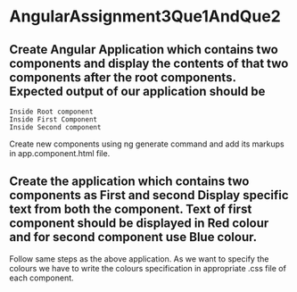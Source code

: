 # AngularAssignment3Que1AndQue2

## Create Angular Application which contains two components and display the contents of that two components after the root components. Expected output of our application should be

    Inside Root component
    Inside First Component
    Inside Second component

Create new components using ng generate command and add its markups in   app.component.html file.


## Create the application which contains two components as First and second Display specific text from both the component. Text of first component should be displayed in Red colour and for second component use Blue colour.

Follow same steps as the above application. As we want to specify the colours we have to
write the colours specification in appropriate .css file of each component.